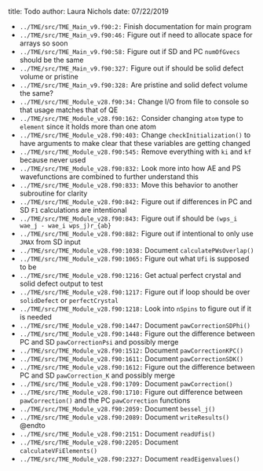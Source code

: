 title: Todo
author: Laura Nichols
date: 07/22/2019

* `../TME/src/TME_Main_v9.f90:2:` Finish documentation for main program
* `../TME/src/TME_Main_v9.f90:46:` Figure out if need to allocate space for arrays so soon
* `../TME/src/TME_Main_v9.f90:58:` Figure out if SD and PC `numOfGvecs` should be the same
* `../TME/src/TME_Main_v9.f90:327:` Figure out if should be solid defect volume or pristine
* `../TME/src/TME_Main_v9.f90:328:` Are pristine and solid defect volume the same?
* `../TME/src/TME_Module_v28.f90:34:` Change I/O from file to console so that usage matches that of QE
* `../TME/src/TME_Module_v28.f90:162:` Consider changing `atom` type to `element` since it holds more than one atom
* `../TME/src/TME_Module_v28.f90:403:` Change `checkInitialization()` to have arguments to make clear that these variables are getting changed
* `../TME/src/TME_Module_v28.f90:545:` Remove everything with `ki` and `kf` because never used
* `../TME/src/TME_Module_v28.f90:832:` Look more into how AE and PS wavefunctions are combined to further understand this
* `../TME/src/TME_Module_v28.f90:833:` Move this behavior to another subroutine for clarity
* `../TME/src/TME_Module_v28.f90:842:` Figure out if differences in PC and SD `F1` calculations are intentional
* `../TME/src/TME_Module_v28.f90:843:` Figure out if should be `(wps_i wae_j - wae_i wps_j)r_{ab}`
* `../TME/src/TME_Module_v28.f90:882:` Figure out if intentional to only use `JMAX` from SD input
* `../TME/src/TME_Module_v28.f90:1038:` Document `calculatePWsOverlap()`
* `../TME/src/TME_Module_v28.f90:1065:` Figure out what `Ufi` is supposed to be
* `../TME/src/TME_Module_v28.f90:1216:` Get actual perfect crystal and solid defect output to test
* `../TME/src/TME_Module_v28.f90:1217:` Figure out if loop should be over `solidDefect` or `perfectCrystal`
* `../TME/src/TME_Module_v28.f90:1218:` Look into `nSpins` to figure out if it is needed
* `../TME/src/TME_Module_v28.f90:1447:` Document `pawCorrectionSDPhi()`
* `../TME/src/TME_Module_v28.f90:1448:` Figure out the difference between PC and SD `pawCorrectionPsi` and possibly merge
* `../TME/src/TME_Module_v28.f90:1512:` Document `pawCorrectionKPC()`
* `../TME/src/TME_Module_v28.f90:1611:` Document `pawCorrectionSDK()`
* `../TME/src/TME_Module_v28.f90:1612:` Figure out the difference between PC and SD `pawCorrection_K` and possibly merge
* `../TME/src/TME_Module_v28.f90:1709:` Document `pawCorrection()`
* `../TME/src/TME_Module_v28.f90:1710:` Figure out difference between `pawCorrection()` and the PC `pawCorrection` functions
* `../TME/src/TME_Module_v28.f90:2059:` Document `bessel_j()`
* `../TME/src/TME_Module_v28.f90:2089:` Document `writeResults()` @endto
* `../TME/src/TME_Module_v28.f90:2151:` Document `readUfis()`
* `../TME/src/TME_Module_v28.f90:2205:` Document `calculateVFiElements()`
* `../TME/src/TME_Module_v28.f90:2327:` Document `readEigenvalues()`
